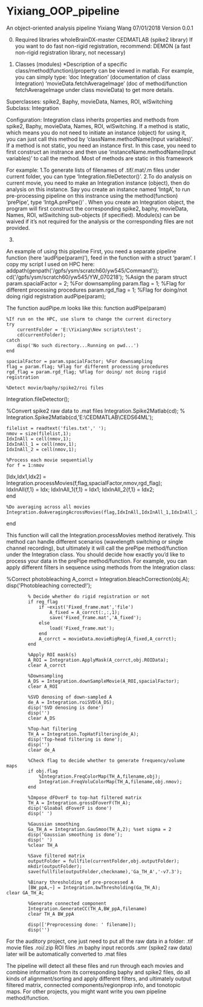 # Yixiang_OOP_pipeline
An object-oriented analysis pipeline
Yixiang Wang     07/01/2018    Version 0.0.1 

0.	Required libraries
wholeBrainDX-master
CEDMATLAB (spike2 library)
If you want to do fast non-rigid registration, recommend:
DEMON (a fast non-rigid registration library, not necessary)

1.	Classes (modules)
*Description of a specific class/method(function)/property can be viewed in matlab. For example, you can simply type: 
‘doc Integration’ (documentation of class Integration)
‘movieData.fetchAverageImage’ (doc of method/function fetchAverageImage under class movieData)
to get more details.

Superclasses:
spike2, Baphy, movieData, Names, ROI, wlSwitching
Subclass:
Integration

Configuration:
Integration class inherits properties and methods from spike2, Baphy, movieData, Names, ROI, wlSwitching. 
If a method is static, which means you do not need to initiate an instance (object) for using it, you can just call this method by ‘className.methodName(Input variables)’. 
If a method is not static, you need an instance first. In this case, you need to first construct an instrance and then use ‘instanceName.methodName(Input variables)’ to call the method. 
Most of methods are static in this framework

For example:
1.To generate lists of filenames of .tif/.mat/.m files under current folder, you can type ‘Integration.fileDetector()’.
2.To do analysis on current movie, you need to make an Integration instance (object), then do analysis on this instance. Say you create an instance named ‘IntgA’, to run pre-processing pipeline on this instrance using the method(function) ‘prePipe’, type ‘IntgA.prePipe()’ .
When you create an Integration object, the program will first construct the corresponding spike2, baphy, movieData, Names, ROI, wlSwitching sub-objects (if specified). Module(s) can be waived if it’s not required for the analysis or the corresponding files are not provided.

3.
An example of using this pipeline
First, you need a separate pipeline function (here ‘audPipe(param)’), feed in the function with a struct ‘param’. I copy my script I used on HPC here:
addpath(genpath('/gpfs/ysm/scratch60/yw545/Command'));
cd('/gpfs/ysm/scratch60/yw545/YW_070218');
%Asign the param struct
param.spacialFactor = 2; %For downsampling
param.flag = 1; %Flag for different processing procedures 
param.rgd_flag = 1; %Flag for doing/not doing rigid registration
audPipe(param);

The function audPipe.m looks like this:
function audPipe(param)
    
    %If run on the HPC, use slurm to change the current directory
    try
        currentFolder = 'E:\Yixiang\New scripts\test';
        cd(currentFolder);
    catch
        disp('No such directory...Running on pwd...')
    end
    
    spacialFactor = param.spacialFactor; %For downsampling
    flag = param.flag; %Flag for different processing procedures 
    rgd_flag = param.rgd_flag; %Flag for doing/ not doing rigid registration
    
    %Detect movie/baphy/spike2/roi files 
Integration.fileDetector();

%Convert spike2 raw data to .mat files
Integration.Spike2Matlab(cd);
% Integration.Spike2Matlab(cd,'E:\CEDMATLAB\CEDS64ML'); 

    filelist = readtext('files.txt',' ');
    nmov = size(filelist,1);
    IdxInAll = cell(nmov,1);
    IdxInAll_1 = cell(nmov,1);
    IdxInAll_2 = cell(nmov,1);
    
    %Process each movie sequentially
    for f = 1:nmov 
  [Idx,Idx1,Idx2] =     Integration.processMovies(f,flag,spacialFactor,nmov,rgd_flag);                   
        IdxInAll{f,1} = Idx;
        IdxInAll_1{f,1} = Idx1;
        IdxInAll_2{f,1} = Idx2;   
    end
    
    %Do averaging across all movies
    Integration.doAveragingAcrossMovies(flag,IdxInAll,IdxInAll_1,IdxInAll_2);
 
end

This function will call the Integration.processMovies method iteratively.  This method can handle different scenarios (wavelength switching or single channel recording), but ultimately it will call the prePipe method/function under the Integration class. You should decide how exactly you’d like to process your data in the prePipe method/function. For example, you can apply different filters in sequence using methods from the Integration class:

%Correct photobleaching
            A_corrct = Integration.bleachCorrection(obj.A);
            disp('Photobleaching corrected!');
            
            % Decide whether do rigid registration or not
            if reg_flag 
                if ~exist('Fixed_frame.mat','file')
                    A_fixed = A_corrct(:,:,1);
                    save('Fixed_frame.mat','A_fixed');
                else
                    load('Fixed_frame.mat');
                end
                A_corrct = movieData.movieRigReg(A_fixed,A_corrct);
            end
            
            %Apply ROI mask(s)
            A_ROI = Integration.ApplyMask(A_corrct,obj.ROIData);
            clear A_corrct
            
            %Downsampling
            A_DS = Integration.downSampleMovie(A_ROI,spacialFactor);
            clear A_ROI
            
            %SVD denosing of down-sampled A
            de_A = Integration.roiSVD(A_DS);
            disp('SVD denosing is done')
            disp('')
            clear A_DS
            
            %Top-hat filtering
            TH_A = Integration.TopHatFiltering(de_A);
            disp('Top-head filtering is done');
            disp('')
            clear de_A
            
            %Check flag to decide whether to generate frequency/volume maps
            if obj.flag
                %Integration.FreqColorMap(TH_A,filename,obj);
                Integration.FreqVoluColorMap(TH_A,filename,obj.nmov);
            end
            
            %Impose dFOverF to top-hat filtered matrix
            TH_A = Integration.grossDFoverF(TH_A);
            disp('Gloabal dFoverF is done')
            disp(' ')
            
            %Gaussian smoothing
            Ga_TH_A = Integration.GauSmoo(TH_A,2); %set sigma = 2
            disp('Gaussian smoothing is done');
            disp(' ')
            %clear TH_A
            
            %Save filtered matrix
            outputFolder = fullfile(currentFolder,obj.outputFolder);
            mkdir(outputFolder);
            save(fullfile(outputFolder,checkname),'Ga_TH_A','-v7.3');
            
            %Binary thresholding of pre-processed A
            [BW_ppA,~] = Integration.bwThresholding(Ga_TH_A);	            clear GA_TH_A;
            
            %Generate connected component
            Integration.GenerateCC(TH_A,BW_ppA,filename)
            clear TH_A BW_ppA
 
            disp(['Preprocessing done: ' filename]);
            disp('')



For the auditory project, one just need to put all the raw data in a folder:
.tif movie files		.roi/.zip ROI files		.m baphy input records 
.smr (spike2 raw data) later will be automatically converted to .mat files

The pipeline will detect all these files and run through each movies and combine information from its corresponding baphy and spike2 files, do all kinds of alignment/sorting and apply different filters, and ultimately output filtered matrix, connected components/regionprop info, and tonotopic maps. For other projects, you might want write you own pipeline method/function.
